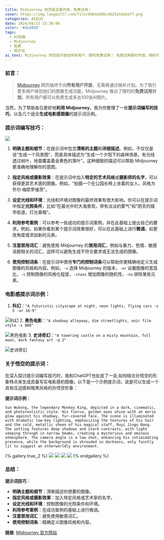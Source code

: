 ```yaml
---
title: Midjourney 网页版全面开放，免费试用！
cover: https://img.laogou717.com/file/0db4a98bcdb25e5dabe7f.png
categories: AI纪元
date: 2024/08/23 15:30:00
color: '#2e3038'
tags:
  - AI绘画
  - Midjourney
  - 免费
  - 提示词
ai_text: Midjourney 网页版开放给所有用户，限时免费试用！ 免费试用限时开放，随时可能关闭，赶快体验！
---
```

### 前言：
> [Midjourney](https://www.midjourney.com/imagine) 网页版终于向**所有用户开放**，无需再通过候补计划。为了吸引更多用户体验他们的图像生成功能，Midjourney 推出了限时的**免费试用计划**。所有用户都可以免费生成多达100张AI图片。

当然，为了帮助各位更好地**利用 Midjourney**，我为你整理了一些**提示词编写的技巧**，以及几个适合**生成电影感图像**的提示词示例。

### 提示词编写技巧：
![](https://img.laogou717.com/file/f10922502693a83d57ca4.png)

1. **明确主题和细节**：在提示词中包含**清晰的主题**和**详细描述**。例如，不仅仅是说“生成一个风景图”，而是具体描述为“生成一个夕阳下的森林场景，有光线透过树叶，地面覆盖着金黄色的落叶”。这种细致的描述可以帮助 Midjourney 更准确地理解你的意图。

2. **指定风格或摄影效果**：在提示词中加入**特定的艺术风格**或**摄影师的名字**，可以获得更具艺术感的图像。例如，“拍摄一个在公园长椅上坐着的女人，风格为乔尔·梅耶罗维茨”。

3. **设定光线和环境**：光线和环境对图像的最终效果有很大影响。你可以在提示词中指定**光照条件**，比如“在晨光中的大海景观，带有淡淡的雾气”和“阴天的城市街道，灯光昏暗”。

4. **利用参考案例**：可以参考一些成功的提示词案例，并在此基础上提出自己的要求。例如，如果你看到某个提示词效果很好，可以在此基础上进行**微调**，如更改角度或添加新的元素。

5. **注意禁用词汇**：避免使用 Midjourney 的**禁用词汇**，例如与暴力、色情、敏感话题相关的词汇，这样可以避免生成不符合要求或无法生成的图像。

6. **使用控制词条**：在提示词中使用**专门的控制词条**可以帮助你更精确地定义生成图像的风格和内容。例如，`-v` 选择 Midjourney 的版本，`-ar` 设置图像的宽高比，`-s` 控制图像的风格化程度，`-chaos` 增加图像的随机性，`-no` 排除某些元素。

### 电影感提示词示例：

1. **科幻**：`"A futuristic cityscape at night, neon lights, flying cars -v 5 -ar 16:9"`

![科幻](https://img.laogou717.com/file/42b671945764b886f470f.png)
2. **黑色电影**：`"A shadowy alleyway, dim streetlights, noir film style -s 800"`

![黑色电影](https://img.laogou717.com/file/ec3ec0b56d287bfd92730.png)
3. **史诗奇幻**：`"A towering castle on a misty mountain, full moon, dark fantasy art -q 2"`

![史诗奇幻](https://img.laogou717.com/file/27be5618e5c5f4f5f9a4b.png)
### 关于悟空的提示词：

在深入探讨提示词编写技巧时，我和ChatGPT也扯皮了一会,如何结合孙悟空的形象特点来生成具备写实电影感的图像。以下是一个示例提示词，说是可以生成一个具有压迫感和暗黑风格的孙悟空形象：

**提示词示例**：

```text
Sun Wukong, the legendary Monkey King, depicted in a dark, cinematic, and photorealistic style. His fierce, golden eyes shine with an eerie glow against his shadowy, fur-covered face. The scene is illuminated with dramatic low-key lighting, emphasizing the textures of his hair and the cold, metallic sheen of his magical staff, Ruyi Jingu Bang. The setting features deep shadows and stark contrasts, with light seeping through in narrow beams, creating a mysterious and ominous atmosphere. The camera angle is a low shot, enhancing his intimidating presence, while the background is shrouded in darkness, only faintly lit to suggest an otherworldly environment.
```
{% gallery true,,2 %}
![](https://img.laogou717.com/file/611d0a65c44dbe81b07c9.png)
![](https://img.laogou717.com/file/a44bcbae91cd3ad0a8800.png)
![](https://img.laogou717.com/file/e4cedfc5036632bb54d69.png)
![](https://img.laogou717.com/file/245bded4f15a6660a7634.png)
{% endgallery %}

### 总结：

**提示词技巧**：

* **明确主题和细节**：清晰描述你想要的图像。
* **指定风格或摄影效果**：加入特定风格或艺术家的名字。
* **设定光线和环境**：控制图像的光照条件和环境。
* **利用参考案例**：在成功案例的基础上进行微调。
* **注意禁用词汇**：避免使用敏感词汇。
* **使用控制词条**：精确定义图像风格和内容。

**链接**: [Midjourney 官方网站](https://www.midjourney.com/imagine)
